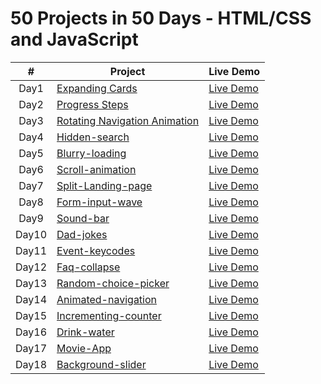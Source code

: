 
# 50 Projects in 50 Days - HTML/CSS and JavaScript





|  #  | Project                                                                                                                     | Live Demo                                                                         |
| :-: | --------------------------------------------------------------------------------------------------------------------------- | --------------------------------------------------------------------------------- |
| Day1  | [Expanding Cards](https://github.com/Yemresalcan/50days50Project/tree/main/Day%201)                                   | [Live Demo](https://50days50-project-day1.vercel.app/)               |
| Day2  | [Progress Steps](https://github.com/Yemresalcan/50days50Project/tree/main/Day%202/Progress%20Steps)                                      | [Live Demo](https://50days-50project-day2.netlify.app/)                |
| Day3  | [Rotating Navigation Animation](https://github.com/Yemresalcan/50days50Project/tree/main/Day%203/Rotating%20Navigation%20Animation)                       | [Live Demo](https://50days-50project-day3.netlify.app/) |
| Day4  | [Hidden-search](https://github.com/Yemresalcan/50days50Project/tree/main/Day%204/hidden-search)                       | [Live Demo](https://50days50project-day4.netlify.app/) |
| Day5  | [Blurry-loading](https://github.com/Yemresalcan/50days50Project/tree/main/Day%205/blurry-loading)                       | [Live Demo](https://50days50project-day5.netlify.app/) |
| Day6  | [Scroll-animation](https://github.com/Yemresalcan/50days50Project/tree/main/Day%206/scroll-animation)                       | [Live Demo](https://50days50project-day6.netlify.app/) |
| Day7  | [Split-Landing-page](https://github.com/Yemresalcan/50days50Project/tree/main/Day%207/split-landing-page)                       | [Live Demo](https://50days50project-day7.netlify.app/) |
| Day8  | [Form-input-wave](https://github.com/Yemresalcan/50days50Project/tree/main/Day%208/form-input-wave)                       | [Live Demo](https://50days50project-day8.netlify.app/) |
| Day9  | [Sound-bar](https://github.com/Yemresalcan/50days50Project/tree/main/Day%209/sound-bar)                       | [Live Demo](https://50days50project-day9.netlify.app/) |
| Day10  | [Dad-jokes](https://github.com/Yemresalcan/50days50Project/tree/main/Day10/dad-jokes)                       | [Live Demo](https://50days50project-day10.netlify.app/) |
| Day11 | [Event-keycodes](https://github.com/Yemresalcan/50days50Project/tree/main/Day11/event-keycodes)                       | [Live Demo](https://50days50project-day11.netlify.app/) |
| Day12 | [Faq-collapse](https://github.com/Yemresalcan/50days50Project/tree/main/Day12/faq-collapse)                       | [Live Demo](https://50days50project-day12.netlify.app/) |
| Day13 | [Random-choice-picker](https://github.com/Yemresalcan/50days50Project/tree/main/Day13/random-choice-picker)                       | [Live Demo](https://50days50project-day13.netlify.app/) |
| Day14 | [Animated-navigation](https://github.com/Yemresalcan/50days50Project/tree/main/Day14/animated-navigation)                       | [Live Demo](https://50days50project-day14.netlify.app/) |
| Day15 | [Incrementing-counter](https://github.com/Yemresalcan/50days50Project/tree/main/Day15/incrementing-counter)                       | [Live Demo](https://50days50project-day15.netlify.app/) |
| Day16 | [Drink-water](https://github.com/Yemresalcan/50days50Project/tree/main/Day16/drink-water)                       | [Live Demo](https://50days50project-day16.netlify.app/) |
| Day17 | [Movie-App](https://github.com/Yemresalcan/50days50Project/tree/main/Day17/movie-app)                       | [Live Demo](https://50days50project-day17.netlify.app/) |
| Day18 | [Background-slider](https://github.com/Yemresalcan/50days50Project/tree/main/Day18/background-slider)                       | [Live Demo](https://50days50project-day18.netlify.app/) |




